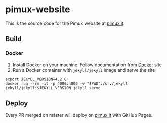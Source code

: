 # pimux-website

This is the source code for the Pimux website at [pimux.it](https://pimux.it).

## Build
### Docker

1. Install Docker on your machine. Follow documentation from [Docker](https://docs.docker.com/get-docker/) site
2. Run a Docker container with `jekyll/jekyll` image and serve the site

```
export JEKYLL_VERSION=4.2.0
docker run --rm -it -p 4000:4000 -v "$PWD":/srv/jekyll jekyll/jekyll:$JEKYLL_VERSION jekyll serve
```

## Deploy
Every PR merged on master will deploy on [pimux.it](https://pimux.it) with GitHub Pages.
